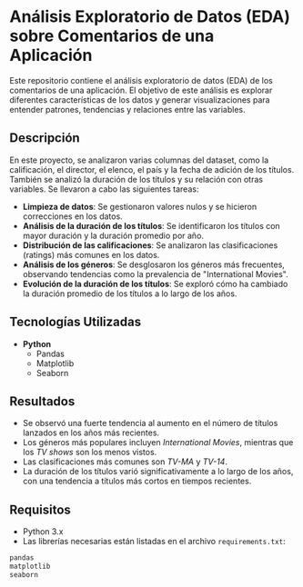 # Análisis Exploratorio de Datos (EDA) sobre Comentarios de una Aplicación

Este repositorio contiene el análisis exploratorio de datos (EDA) de los comentarios de una aplicación. El objetivo de este análisis es explorar diferentes características de los datos y generar visualizaciones para entender patrones, tendencias y relaciones entre las variables.

## Descripción

En este proyecto, se analizaron varias columnas del dataset, como la calificación, el director, el elenco, el país y la fecha de adición de los títulos. También se analizó la duración de los títulos y su relación con otras variables. Se llevaron a cabo las siguientes tareas:

- **Limpieza de datos**: Se gestionaron valores nulos y se hicieron correcciones en los datos.
- **Análisis de la duración de los títulos**: Se identificaron los títulos con mayor duración y la duración promedio por año.
- **Distribución de las calificaciones**: Se analizaron las clasificaciones (ratings) más comunes en los datos.
- **Análisis de los géneros**: Se desglosaron los géneros más frecuentes, observando tendencias como la prevalencia de "International Movies".
- **Evolución de la duración de los títulos**: Se exploró cómo ha cambiado la duración promedio de los títulos a lo largo de los años.

## Tecnologías Utilizadas

- **Python**
  - Pandas
  - Matplotlib
  - Seaborn

## Resultados

- Se observó una fuerte tendencia al aumento en el número de títulos lanzados en los años más recientes.
- Los géneros más populares incluyen *International Movies*, mientras que los *TV shows* son los menos vistos.
- Las clasificaciones más comunes son *TV-MA* y *TV-14*.
- La duración de los títulos varió significativamente a lo largo de los años, con una tendencia a títulos más cortos en tiempos recientes.

## Requisitos

- Python 3.x
- Las librerías necesarias están listadas en el archivo `requirements.txt`:

```txt
pandas
matplotlib
seaborn
